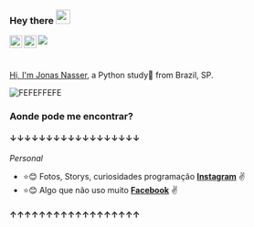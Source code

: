 ### Hey there <img src="https://media.giphy.com/media/hvRJCLFzcasrR4ia7z/giphy.gif" width="25px">



<a href="https://www.linkedin.com/in/jonas-nasser-959b281a3/">
  <img align="left" alt="jonasnasser LinkdeIN" width="22px" src="https://cdn.jsdelivr.net/npm/simple-icons@v3/icons/linkedin.svg" />
</a>

<a href="https://www.instagram.com/ojonasnasser/">
  <img align="left" alt="ojonasnasser Instagram" width="22px" src="https://cdn.jsdelivr.net/npm/simple-icons@v3/icons/instagram.svg" />


![](https://visitor-badge.glitch.me/badge?page_id=jonasnasser)

<br />

Hi, I'm [Jonas Nasser](https://www.linkedin.com/in/jonas-nasser-959b281a3/), a Python study🐍 from Brazil, SP.

![FEFEFFEFE](https://twilio-cms-prod.s3.amazonaws.com/images/header.width-808.gif)







### Aonde pode me encontrar?
#### ↓↓↓↓↓↓↓↓↓↓↓↓↓↓↓↓↓↓
_Personal_

* :star::blush: Fotos, Storys, curiosidades programação **[Instagram](https://www.instagram.com/ojonasnasser)** :v:
* :star::blush: Algo que não uso muito **[Facebook](https://www.facebook.com/jonas.nasser.5/)** :v:

#### ↑↑↑↑↑↑↑↑↑↑↑↑↑↑↑↑↑↑
